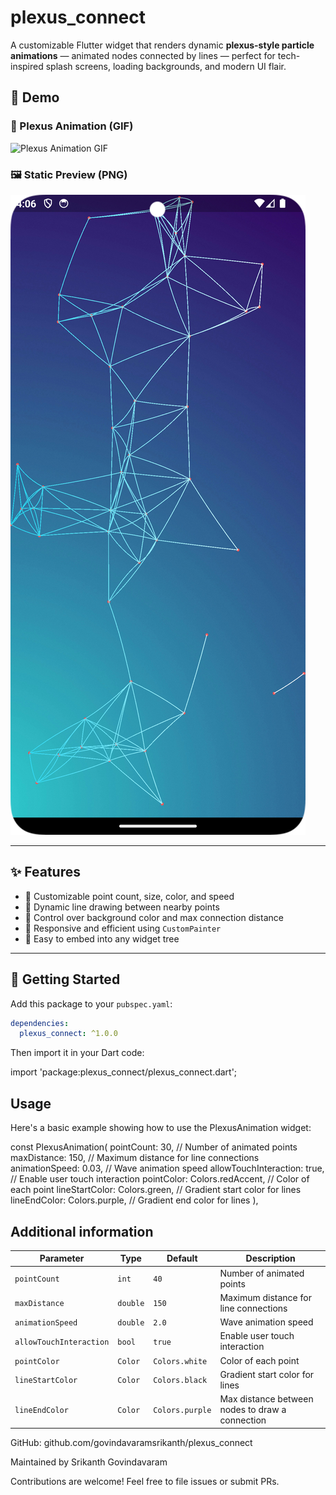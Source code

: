 # plexus_connect

A customizable Flutter widget that renders dynamic **plexus-style particle animations** — animated nodes connected by lines — perfect for tech-inspired splash screens, loading backgrounds, and modern UI flair.

## 🎥 Demo

### 🌌 Plexus Animation (GIF)
![Plexus Animation GIF](https://raw.githubusercontent.com/govindavaramsrikanth/plexus_connect/main/assets/plexus_demo.gif)

### 🖼 Static Preview (PNG)
![Plexus Animation Screenshot](https://raw.githubusercontent.com/govindavaramsrikanth/plexus_connect/main/assets/plexus_screenshot.png)

---

## ✨ Features

- 🎯 Customizable point count, size, color, and speed
- 🔗 Dynamic line drawing between nearby points
- 🎨 Control over background color and max connection distance
- 📱 Responsive and efficient using `CustomPainter`
- 🧩 Easy to embed into any widget tree

---

## 🚀 Getting Started

Add this package to your `pubspec.yaml`:

```yaml
dependencies:
  plexus_connect: ^1.0.0


```
Then import it in your Dart code:

import 'package:plexus_connect/plexus_connect.dart';

## Usage
Here's a basic example showing how to use the PlexusAnimation widget:

const PlexusAnimation(
pointCount: 30, // Number of animated points
maxDistance: 150, // Maximum distance for line connections
animationSpeed: 0.03, // Wave animation speed
allowTouchInteraction: true, // Enable user touch interaction
pointColor: Colors.redAccent, // Color of each point
lineStartColor: Colors.green, // Gradient start color for lines
lineEndColor: Colors.purple, // Gradient end color for lines
),

## Additional information

| Parameter               | Type     | Default         | Description                                     |
|-------------------------|----------|-----------------|-------------------------------------------------|
| `pointCount`            | `int`    | `40`            | Number of animated points                       |
| `maxDistance`           | `double` | `150`           | Maximum distance for line connections           |
| `animationSpeed`        | `double` | `2.0`           | Wave animation speed                            |
| `allowTouchInteraction` | `bool`   | `true`          | Enable user touch interaction                   |
| `pointColor`            | `Color`  | `Colors.white`  | Color of each point                             |
| `lineStartColor`        | `Color`  | `Colors.black`  | Gradient start color for lines                  |
| `lineEndColor`          | `Color`  | `Colors.purple` | Max distance between nodes to draw a connection |

GitHub: github.com/govindavaramsrikanth/plexus_connect

Maintained by Srikanth Govindavaram

Contributions are welcome! Feel free to file issues or submit PRs.

